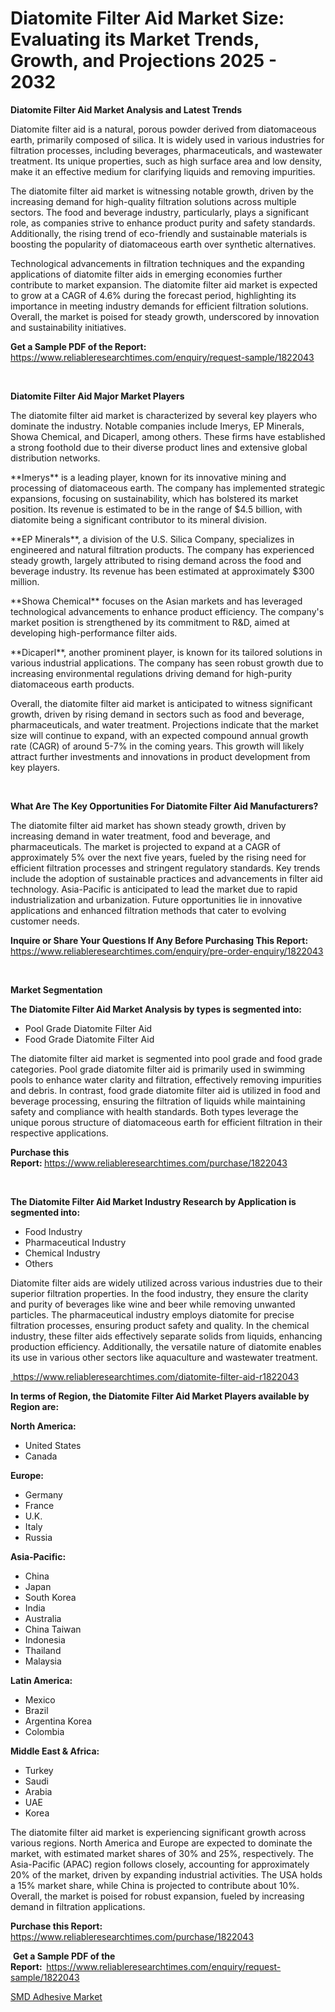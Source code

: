 <p><h1>Diatomite Filter Aid Market Size: Evaluating its Market Trends, Growth, and Projections 2025 - 2032</h1></p><p><strong>Diatomite Filter Aid Market Analysis and Latest Trends</strong></p>
<p><p>Diatomite filter aid is a natural, porous powder derived from diatomaceous earth, primarily composed of silica. It is widely used in various industries for filtration processes, including beverages, pharmaceuticals, and wastewater treatment. Its unique properties, such as high surface area and low density, make it an effective medium for clarifying liquids and removing impurities.</p><p>The diatomite filter aid market is witnessing notable growth, driven by the increasing demand for high-quality filtration solutions across multiple sectors. The food and beverage industry, particularly, plays a significant role, as companies strive to enhance product purity and safety standards. Additionally, the rising trend of eco-friendly and sustainable materials is boosting the popularity of diatomaceous earth over synthetic alternatives.</p><p>Technological advancements in filtration techniques and the expanding applications of diatomite filter aids in emerging economies further contribute to market expansion. The diatomite filter aid market is expected to grow at a CAGR of 4.6% during the forecast period, highlighting its importance in meeting industry demands for efficient filtration solutions. Overall, the market is poised for steady growth, underscored by innovation and sustainability initiatives.</p></p>
<p><strong>Get a Sample PDF of the Report:&nbsp;</strong> <a href="https://www.reliableresearchtimes.com/enquiry/request-sample/1822043?utm_campaign=2720&utm_medium=2&utm_source=Github&utm_content=ia&utm_term=01042025&utm_id=diatomite-filter-aid">https://www.reliableresearchtimes.com/enquiry/request-sample/1822043</a></p>
<p>&nbsp;</p>
<p><strong>Diatomite Filter Aid Major Market Players</strong></p>
<p><p>The diatomite filter aid market is characterized by several key players who dominate the industry. Notable companies include Imerys, EP Minerals, Showa Chemical, and Dicaperl, among others. These firms have established a strong foothold due to their diverse product lines and extensive global distribution networks.</p><p>**Imerys** is a leading player, known for its innovative mining and processing of diatomaceous earth. The company has implemented strategic expansions, focusing on sustainability, which has bolstered its market position. Its revenue is estimated to be in the range of $4.5 billion, with diatomite being a significant contributor to its mineral division.</p><p>**EP Minerals**, a division of the U.S. Silica Company, specializes in engineered and natural filtration products. The company has experienced steady growth, largely attributed to rising demand across the food and beverage industry. Its revenue has been estimated at approximately $300 million.</p><p>**Showa Chemical** focuses on the Asian markets and has leveraged technological advancements to enhance product efficiency. The company's market position is strengthened by its commitment to R&D, aimed at developing high-performance filter aids.</p><p>**Dicaperl**, another prominent player, is known for its tailored solutions in various industrial applications. The company has seen robust growth due to increasing environmental regulations driving demand for high-purity diatomaceous earth products.</p><p>Overall, the diatomite filter aid market is anticipated to witness significant growth, driven by rising demand in sectors such as food and beverage, pharmaceuticals, and water treatment. Projections indicate that the market size will continue to expand, with an expected compound annual growth rate (CAGR) of around 5-7% in the coming years. This growth will likely attract further investments and innovations in product development from key players.</p></p>
<p>&nbsp;</p>
<p><strong>What Are The Key Opportunities For Diatomite Filter Aid Manufacturers?</strong></p>
<p><p>The diatomite filter aid market has shown steady growth, driven by increasing demand in water treatment, food and beverage, and pharmaceuticals. The market is projected to expand at a CAGR of approximately 5% over the next five years, fueled by the rising need for efficient filtration processes and stringent regulatory standards. Key trends include the adoption of sustainable practices and advancements in filter aid technology. Asia-Pacific is anticipated to lead the market due to rapid industrialization and urbanization. Future opportunities lie in innovative applications and enhanced filtration methods that cater to evolving customer needs.</p></p>
<p><strong>Inquire or Share Your Questions If Any Before Purchasing This Report:</strong> <a href="https://www.reliableresearchtimes.com/enquiry/pre-order-enquiry/1822043?utm_campaign=2720&utm_medium=2&utm_source=Github&utm_content=ia&utm_term=01042025&utm_id=diatomite-filter-aid">https://www.reliableresearchtimes.com/enquiry/pre-order-enquiry/1822043</a></p>
<p>&nbsp;</p>
<p><strong>Market Segmentation</strong></p>
<p><strong>The Diatomite Filter Aid Market Analysis by types is segmented into:</strong></p>
<p><ul><li>Pool Grade Diatomite Filter Aid</li><li>Food Grade Diatomite Filter Aid</li></ul></p>
<p><p>The diatomite filter aid market is segmented into pool grade and food grade categories. Pool grade diatomite filter aid is primarily used in swimming pools to enhance water clarity and filtration, effectively removing impurities and debris. In contrast, food grade diatomite filter aid is utilized in food and beverage processing, ensuring the filtration of liquids while maintaining safety and compliance with health standards. Both types leverage the unique porous structure of diatomaceous earth for efficient filtration in their respective applications.</p></p>
<p><strong>Purchase this Report:&nbsp;</strong><a href="https://www.reliableresearchtimes.com/purchase/1822043?utm_campaign=2720&utm_medium=2&utm_source=Github&utm_content=ia&utm_term=01042025&utm_id=diatomite-filter-aid">https://www.reliableresearchtimes.com/purchase/1822043</a></p>
<p>&nbsp;</p>
<p><strong>The Diatomite Filter Aid Market Industry Research by Application is segmented into:</strong></p>
<p><ul><li>Food Industry</li><li>Pharmaceutical Industry</li><li>Chemical Industry</li><li>Others</li></ul></p>
<p><p>Diatomite filter aids are widely utilized across various industries due to their superior filtration properties. In the food industry, they ensure the clarity and purity of beverages like wine and beer while removing unwanted particles. The pharmaceutical industry employs diatomite for precise filtration processes, ensuring product safety and quality. In the chemical industry, these filter aids effectively separate solids from liquids, enhancing production efficiency. Additionally, the versatile nature of diatomite enables its use in various other sectors like aquaculture and wastewater treatment.</p></p>
<p><a href="https://www.reliableresearchtimes.com/diatomite-filter-aid-r1822043?utm_campaign=2720&utm_medium=2&utm_source=Github&utm_content=ia&utm_term=01042025&utm_id=diatomite-filter-aid">&nbsp;https://www.reliableresearchtimes.com/diatomite-filter-aid-r1822043</a></p>
<p><strong>In terms of Region, the Diatomite Filter Aid Market Players available by Region are:</strong></p>
<p>
    <p> <strong> North America: </strong>
        <ul>
            <li>United States</li>
            <li>Canada</li>
        </ul>
        </p> 
    <p> <strong> Europe: </strong>
        <ul>
            <li>Germany</li>
            <li>France</li>
            <li>U.K.</li>
            <li>Italy</li>
            <li>Russia</li>
        </ul>
        </p> 
    <p> <strong> Asia-Pacific: </strong>
        <ul>
            <li>China</li>
            <li>Japan</li>
            <li>South Korea</li>
            <li>India</li>
            <li>Australia</li>
            <li>China Taiwan</li>
            <li>Indonesia</li>
            <li>Thailand</li>
            <li>Malaysia</li>
        </ul>
        </p> 
    <p> <strong> Latin America: </strong>
        <ul>
            <li>Mexico</li>
            <li>Brazil</li>
            <li>Argentina Korea</li>
            <li>Colombia</li>
        </ul>
        </p> 
    <p> <strong> Middle East & Africa: </strong>
        <ul>
            <li>Turkey</li>
            <li>Saudi</li>
            <li>Arabia</li>
            <li>UAE</li>
            <li>Korea</li>
        </ul>
    </p>
    </p>
<p><p>The diatomite filter aid market is experiencing significant growth across various regions. North America and Europe are expected to dominate the market, with estimated market shares of 30% and 25%, respectively. The Asia-Pacific (APAC) region follows closely, accounting for approximately 20% of the market, driven by expanding industrial activities. The USA holds a 15% market share, while China is projected to contribute about 10%. Overall, the market is poised for robust expansion, fueled by increasing demand in filtration applications.</p></p>
<p><strong>Purchase this Report: </strong><a href="https://www.reliableresearchtimes.com/purchase/1822043?utm_campaign=2720&utm_medium=2&utm_source=Github&utm_content=ia&utm_term=01042025&utm_id=diatomite-filter-aid">https://www.reliableresearchtimes.com/purchase/1822043</a></p>
<p>&nbsp;<strong>Get a Sample PDF of the Report:&nbsp;&nbsp;</strong><a href="https://www.reliableresearchtimes.com/enquiry/request-sample/1822043?utm_campaign=2720&utm_medium=2&utm_source=Github&utm_content=ia&utm_term=01042025&utm_id=diatomite-filter-aid">https://www.reliableresearchtimes.com/enquiry/request-sample/1822043</a></p>
<p><strong></strong></p>
<p><p><a href="https://github.com/ccreola81/Market-Research-Report-List-1/blob/main/smd-adhesive-market.md?utm_campaign=2720&utm_medium=2&utm_source=Github&utm_content=ia&utm_term=01042025&utm_id=diatomite-filter-aid">SMD Adhesive Market</a></p></p>